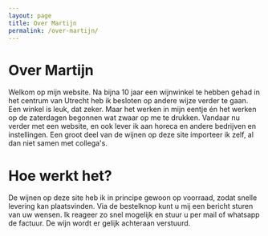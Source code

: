```yaml
---
layout: page
title: Over Martijn
permalink: /over-martijn/
---
```


# Over Martijn

Welkom op mijn website. Na bijna 10 jaar een wijnwinkel te hebben gehad in het centrum van Utrecht heb ik besloten op andere wijze verder te gaan. Een winkel is leuk, dat zeker. Maar het werken in mijn eentje én het werken op de zaterdagen begonnen wat zwaar op me te drukken. Vandaar nu verder met een website, en ook lever ik aan horeca en andere bedrijven en instellingen. Een groot deel van de wijnen op deze site importeer ik zelf, al dan niet samen met collega's.

# Hoe werkt het?

De wijnen op deze site heb ik in principe gewoon op voorraad, zodat snelle levering kan plaatsvinden. Via de bestelknop kunt u mij een bericht sturen van uw wensen. Ik reageer zo snel mogelijk en stuur u per mail of whatsapp de factuur. De wijn wordt er gelijk achteraan verstuurd.
